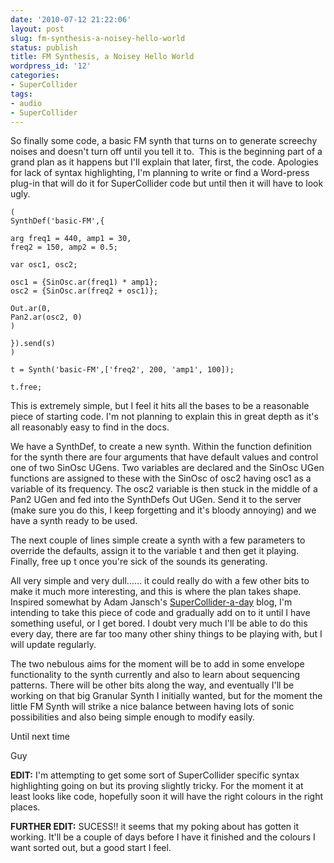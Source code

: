 ```yaml
---
date: '2010-07-12 21:22:06'
layout: post
slug: fm-synthesis-a-noisey-hello-world
status: publish
title: FM Synthesis, a Noisey Hello World
wordpress_id: '12'
categories:
- SuperCollider
tags:
- audio
- SuperCollider
---
```


So finally some code, a basic FM synth that turns on to generate screechy noises and doesn't turn off until you tell it to.  This is the beginning part of a grand plan as it happens but I'll explain that later, first, the code. Apologies for lack of syntax highlighting, I'm planning to write or find a Word-press plug-in that will do it for SuperCollider code but until then it will have to look ugly.



    
    (
    SynthDef('basic-FM',{
    
    arg freq1 = 440, amp1 = 30,
    freq2 = 150, amp2 = 0.5;
    
    var osc1, osc2;
    
    osc1 = {SinOsc.ar(freq1) * amp1};
    osc2 = {SinOsc.ar(freq2 + osc1)};
    
    Out.ar(0,
    Pan2.ar(osc2, 0)
    )
    
    }).send(s)
    )
    
    t = Synth('basic-FM',['freq2', 200, 'amp1', 100]);
    
    t.free;


This is extremely simple, but I feel it hits all the bases to be a reasonable piece of starting code. I'm not planning to explain this in great depth as it's all reasonably easy to find in the docs.

We have a SynthDef, to create a new synth. Within the function definition for the synth there are four arguments that have default values and control one of two SinOsc UGens. Two variables are declared and the SinOsc UGen functions are assigned to these with the SinOsc of osc2 having osc1 as a variable of its frequency. The osc2 variable is then stuck in the middle of a Pan2 UGen and fed into the SynthDefs Out UGen. Send it to the server (make sure you do this, I keep forgetting and it's bloody annoying) and we have a synth ready to be used.

The next couple of lines simple create a synth with a few parameters to override the defaults, assign it to the variable t and then get it playing. Finally, free up t once you're sick of the sounds its generating.

All very simple and very dull...... it could really do with a few other bits to make it much more interesting, and this is where the plan takes shape. Inspired somewhat by Adam Jansch's [SuperCollider-a-day](http://www.adamjansch.co.uk/sc-a-day/) blog, I'm intending to take this piece of code and gradually add on to it until I have something useful, or I get bored. I doubt very much I'll be able to do this every day, there are far too many other shiny things to be playing with, but I will update regularly.

The two nebulous aims for the moment will be to add in some envelope functionality to the synth currently and also to learn about sequencing patterns. There will be other bits along the way, and eventually I'll be working on that big Granular Synth I initially wanted, but for the moment the little FM Synth will strike a nice balance between having lots of sonic possibilities and also being simple enough to modify easily.

Until next time

Guy

**EDIT:** I'm attempting to get some sort of SuperCollider specific syntax highlighting going on but its proving slightly tricky. For the moment it at least looks like code, hopefully soon it will have the right colours in the right places.

**FURTHER EDIT:** SUCESS!! it seems that my poking about has gotten it working. It'll be a couple of days before I have it finished and the colours I want sorted out, but a good start I feel.
